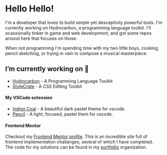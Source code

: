 # Hello Hello!
I'm a developer that loves to build simple yet desceptivily powerful tools. I'm currently working on 
Hydrocarbon, a programming language toolkit. I'll ocassionally tinker in game and web development, and got some
repos around here that focuses on those. 

When not programming I'm spending time with my two little boys, cooking, pencil sketching, or trying in vain to compose a musical
masterpiece. 

## I’m currently working on 🔭

- [Hydrocarbon](https://github.com/hydrocarbon-tk/hydrocarbon) - A Programming Language Toolkit
- [StyleCrate](https://github.com/acweathersby/StyleCrate) - A CSS Editing Toolkit

#### My VSCode extension
- [Indigo Coal](https://www.github.com/acweathersby/indigo-coal) - A beautiful dark pastel theme for vscode.
- [Pencil](https://www.github.com/acweathersby/pencil) - A light, focused, pastel them for vscode.

#### Frontend Mentor

Checkout my [Frontend Mentor profile](https://www.frontendmentor.io/profile/acweathersby). This is an incredible site full of frontend implementation challanges, several of which I have completed. The code for my solutions can be found in my [portfollio](https://github.com/acw-portfolio) organization.


